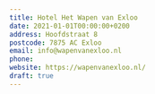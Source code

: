 ```yaml
---
title: Hotel Het Wapen van Exloo
date: 2021-01-01T00:00:00+0200
address: Hoofdstraat 8
postcode: 7875 AC Exloo
email: info@wapenvanexloo.nl
phone: 
website: https://wapenvanexloo.nl/
draft: true
---
```


